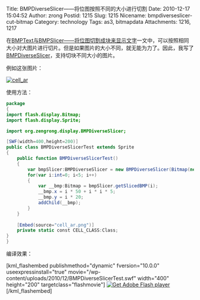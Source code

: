 Title: BMPDiverseSlicer——将位图按照不同的大小进行切割
Date: 2010-12-17 15:04:52
Author: zrong
Postid: 1215
Slug: 1215
Nicename: bmpdiverseslicer-cut-bitmap
Category: technology
Tags: as3, bitmapdata
Attachments: 1216, 1217

在[BMPText与BMPSlicer——将位图切割成块来显示文字][2]一文中，可以按照相同大小对大图片进行切片。但是如果图片的大小不同，就无能为力了。因此，我写了[BMPDiverseSlicer](http://code.google.com/p/zrong/source/browse/trunk/src/org/zengrong/display/BMPDiverseSlicer.as)，支持切块不同大小的图片。

例如这张图片：  

[![](/wp-content/uploads/2010/12/cell_ar.png "cell_ar")](/wp-content/uploads/2010/12/cell_ar.png)  
<!--more-->  
使用方法：

``` actionscript
package
{
import flash.display.Bitmap;
import flash.display.Sprite;

import org.zengrong.display.BMPDiverseSlicer;

[SWF(width=400,height=200)]
public class BMPDiverseSlicerTest extends Sprite
{
    public function BMPDiverseSlicerTest()
    {
        var bmpSlicer:BMPDiverseSlicer = new BMPDiverseSlicer(Bitmap(new CELL_CLASS()).bitmapData, [38,47,59,71,86], [42,53,66,80,96]);
        for(var i:int=0; i<5; i++)
        {
            var __bmp:Bitmap = bmpSlicer.getSlicedBMP(i);
            __bmp.x = i * 50 + i * i * 5;
            __bmp.y = i * 20;
            addChild(__bmp);
        }
    }
    
    [Embed(source="cell_ar.png")]
    private static const CELL_CLASS:Class;
}
}
```

编译效果：

[kml_flashembed publishmethod="dynamic" fversion="10.0.0" useexpressinstall="true" movie="/wp-content/uploads/2010/12/BMPDiverseSlicerTest.swf" width="400" height="200" targetclass="flashmovie"]
[![Get Adobe Flash
player](http://www.adobe.com/images/shared/download_buttons/get_flash_player.gif)](http://adobe.com/go/getflashplayer)
[/kml_flashembed]

[1]: https://github.com/zrong/as3/blob/master/src/org/zengrong/display/bmp/BMPDiverseSlicer.as
[2]: http://zengrong.net/post/1202.htm
